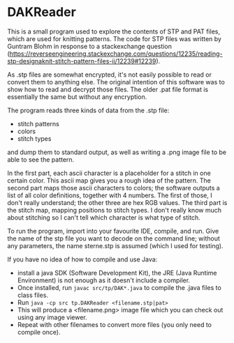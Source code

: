 # DAKReader

This is a small program used to explore the contents of STP and PAT files, which are used for knitting patterns. The code for STP files was written by Guntram Blohm in response to a stackexchange question (https://reverseengineering.stackexchange.com/questions/12235/reading-stp-designaknit-stitch-pattern-files-ii/12239#12239).

As .stp files are somewhat encrypted, it's not easily possible to read or convert them to anything else. 
The original intention of this software was to show how to read and decrypt those files. The older .pat file format is essentially the same but without any encryption.

The program reads three kinds of data from the .stp file:

* stitch patterns
* colors
* stitch types

and dump them to standard output, as well as writing a .png image file to be
able to see the pattern.

In the first part, each ascii character is a placeholder for a stitch in one certain color. This ascii map gives you a rough
idea of the pattern.
The second part maps those ascii characters to colors; the software outputs a list of all color definitions, together with 
4 numbers. The first of those, I don't really understand; the other three are hex RGB values.
The third part is the stitch map, mapping positions to stitch types. I don't really know much about stitching so I can't tell
which character is what type of stitch.

To run the program, import into your favourite IDE, compile, and run. Give the name of the stp file you want to decode on the
command line; without any parameters, the name sterne.stp is assumed (which I used for testing).

If you have no idea of how to compile and use Java:
- install a java SDK (Software Development Kit), the JRE (Java Runtime Environment) is not enough as it doesn't include a compiler.
- Once installed, run `javac src/tp/DAK*.java` to compile the .java files to class files.
- Run `java -cp src tp.DAKReader <filename.stp|pat>`
- This will produce a <filename.png> image file which you can check out using
any image viewer.
- Repeat with other filenames to convert more files (you only need to compile once).

